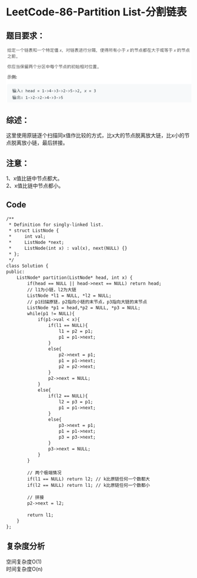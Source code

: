# LeetCode-86-Partition List-分割链表

## 题目要求：
![avatar](https://github.com/JakeChanFangZiyuan20/MyLeetCode/blob/master/img/86.png)





## 综述：  
这里使用原链逐个扫描同x值作比较的方式，比x大的节点脱离放大链，比x小的节点脱离放小链，最后拼接。  

## 注意：
1、x值比链中节点都大。  
2、x值比链中节点都小。  

## Code
```
/**
 * Definition for singly-linked list.
 * struct ListNode {
 *     int val;
 *     ListNode *next;
 *     ListNode(int x) : val(x), next(NULL) {}
 * };
 */
class Solution {
public:
    ListNode* partition(ListNode* head, int x) {
        if(head == NULL || head->next == NULL) return head;
        // l1为小链，l2为大链
        ListNode *l1 = NULL, *l2 = NULL;
        // p1扫描原链，p2指向小链的末节点，p3指向大链的末节点
        ListNode *p1 = head,*p2 = NULL, *p3 = NULL;
        while(p1 != NULL){
            if(p1->val < x){
                if(l1 == NULL){
                    l1 = p2 = p1;
                    p1 = p1->next;
                }
                else{
                    p2->next = p1;
                    p1 = p1->next;
                    p2 = p2->next;
                }
                p2->next = NULL;
            }
            else{
                if(l2 == NULL){
                    l2 = p3 = p1;
                    p1 = p1->next;
                }
                else{
                    p3->next = p1;
                    p1 = p1->next;
                    p3 = p3->next;
                }
                p3->next = NULL;
            }
        }
        
        // 两个极端情况
        if(l1 == NULL) return l2; // k比原链任何一个数都大
        if(l2 == NULL) return l1; // k比原链任何一个数都小

        // 拼接
        p2->next = l2;

        return l1;
    }
};
```
  

## 复杂度分析
空间复杂度O(1)  
时间复杂度O(n)

